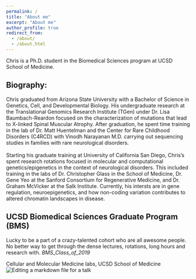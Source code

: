 ```yaml
---
permalink: /
title: "About me"
excerpt: "About me"
author_profile: true
redirect_from: 
  - /about/
  - /about.html
---
```


Chris is a Ph.D. student in the Biomedical Sciences program at UCSD School of Medicine.

Biography:
------
Chris graduated from Arizona State University with a Bachelor of Science in Genetics, Cell, and Developmental Biology. His undergraduate research at the Translational Genomics Research Institute (TGen) under Dr. Lisa Baumbach-Reardon focused on the characterization of mutations that lead to X-linked Spinal Muscular Atrophy. After graduation, he spent time training in the lab of Dr. Matt Huentelman and the Center for Rare Childhood Disorders (C4RCD) with Vinodh Narayanan M.D. carrying out sequencing studies in families with rare neurological disorders.
<br/>
<br/>
Starting his graduate training at University of California San Diego, Chris’s spent research rotations focused in molecular and computational genetics/epigenetics in the context of neurological disorders. This included training in the labs of Dr. Christopher Glass in the School of Medicine, Dr. Gene Yeo at the Sanford Consortium for Regenerative Medicine, and Dr. Graham McVicker at the Salk Institute. Currently, his intersts are in gene regulation, neuroepigenetics, and how non-coding variation contributes to altered chromatin landscapes in disease.

UCSD Biomedical Sciences Graduate Program (BMS)
------
Lucky to be a part of a crazy-talented cohort who are all awesome people. No better way to get through the dense lectures, rotations, long hours and research with.   *BMS_Class_of_2019*

Cellular and Molecular Medicine labs, UCSD School of Medicine
![Editing a markdown file for a talk](/images/20190923_082634.jpg)
